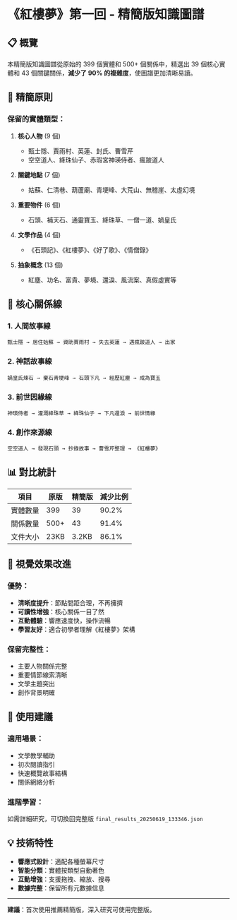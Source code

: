 # 《紅樓夢》第一回 - 精簡版知識圖譜

## 📋 概覽

本精簡版知識圖譜從原始的 399 個實體和 500+ 個關係中，精選出 39 個核心實體和 43 個關鍵關係，**減少了 90% 的複雜度**，使圖譜更加清晰易讀。

## 🎯 精簡原則

### 保留的實體類型：
1. **核心人物** (9 個)
   - 甄士隱、賈雨村、英蓮、封氏、曹雪芹
   - 空空道人、絳珠仙子、赤瑕宮神瑛侍者、瘋跛道人

2. **關鍵地點** (7 個)
   - 姑蘇、仁清巷、葫蘆廟、青埂峰、大荒山、無稽崖、太虛幻境

3. **重要物件** (6 個)
   - 石頭、補天石、通靈寶玉、絳珠草、一僧一道、媧皇氏

4. **文學作品** (4 個)
   - 《石頭記》、《紅樓夢》、《好了歌》、《情僧錄》

5. **抽象概念** (13 個)
   - 紅塵、功名、富貴、夢境、還淚、風流案、真假虛實等

## 🔗 核心關係線

### 1. **人間故事線**
```
甄士隱 → 居住姑蘇 → 資助賈雨村 → 失去英蓮 → 遇瘋跛道人 → 出家
```

### 2. **神話故事線**
```
媧皇氏煉石 → 棄石青埂峰 → 石頭下凡 → 經歷紅塵 → 成為寶玉
```

### 3. **前世因緣線**
```
神瑛侍者 → 灌溉絳珠草 → 絳珠仙子 → 下凡還淚 → 前世情緣
```

### 4. **創作來源線**
```
空空道人 → 發現石頭 → 抄錄故事 → 曹雪芹整理 → 《紅樓夢》
```

## 📊 對比統計

| 項目 | 原版 | 精簡版 | 減少比例 |
|------|------|--------|----------|
| 實體數量 | 399 | 39 | 90.2% |
| 關係數量 | 500+ | 43 | 91.4% |
| 文件大小 | 23KB | 3.2KB | 86.1% |

## 🎨 視覺效果改進

### 優勢：
- **清晰度提升**：節點間距合理，不再擁擠
- **可讀性增強**：核心關係一目了然
- **互動體驗**：響應速度快，操作流暢
- **學習友好**：適合初學者理解《紅樓夢》架構

### 保留完整性：
- 主要人物關係完整
- 重要情節線索清晰
- 文學主題突出
- 創作背景明確

## 🚀 使用建議

### 適用場景：
- 文學教學輔助
- 初次閱讀指引
- 快速概覽故事結構
- 關係網絡分析

### 進階學習：
如需詳細研究，可切換回完整版 `final_results_20250619_133346.json`

## 💡 技術特性

- **響應式設計**：適配各種螢幕尺寸
- **智能分類**：實體按類型自動著色
- **互動增強**：支援拖拽、縮放、搜尋
- **數據完整**：保留所有元數據信息

---

**建議**：首次使用推薦精簡版，深入研究可使用完整版。 